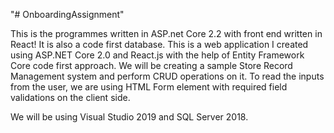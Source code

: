 "# OnboardingAssignment" 

This is the programmes written in ASP.net Core 2.2 with front end written in React! It is also a code first database. 
This is a web application I created using ASP.NET Core 2.0 and React.js with the help of Entity Framework Core code first approach. We will be creating a sample Store Record Management system and perform CRUD operations on it. To read the inputs from the user, we are using HTML Form element with required field validations on the client side.

We will be using Visual Studio 2019 and SQL Server 2018.
